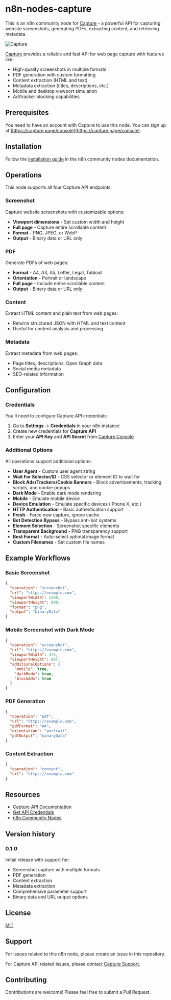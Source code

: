 # n8n-nodes-capture

This is an n8n community node for [Capture](https://capture.page) - a powerful API for capturing website screenshots, generating PDFs, extracting content, and retrieving metadata.

![Capture](https://capture.page/logo.png)

[Capture](https://capture.page) provides a reliable and fast API for web page capture with features like:
- High-quality screenshots in multiple formats
- PDF generation with custom formatting
- Content extraction (HTML and text)
- Metadata extraction (titles, descriptions, etc.)
- Mobile and desktop viewport simulation
- Ad/tracker blocking capabilities

## Prerequisites

You need to have an account with Capture to use this node. You can sign up at [https://capture.page/console](https://capture.page/console).

## Installation

Follow the [installation guide](https://docs.n8n.io/integrations/community-nodes/installation/) in the n8n community nodes documentation.

## Operations

This node supports all four Capture API endpoints:

### Screenshot
Capture website screenshots with customizable options:
- **Viewport dimensions** - Set custom width and height
- **Full page** - Capture entire scrollable content
- **Format** - PNG, JPEG, or WebP
- **Output** - Binary data or URL only

### PDF
Generate PDFs of web pages:
- **Format** - A4, A3, A5, Letter, Legal, Tabloid
- **Orientation** - Portrait or landscape
- **Full page** - Include entire scrollable content
- **Output** - Binary data or URL only

### Content
Extract HTML content and plain text from web pages:
- Returns structured JSON with HTML and text content
- Useful for content analysis and processing

### Metadata
Extract metadata from web pages:
- Page titles, descriptions, Open Graph data
- Social media metadata
- SEO-related information

## Configuration

### Credentials
You'll need to configure Capture API credentials:
1. Go to **Settings** → **Credentials** in your n8n instance
2. Create new credentials for **Capture API**
3. Enter your **API Key** and **API Secret** from [Capture Console](https://capture.page/console)

### Additional Options
All operations support additional options:
- **User Agent** - Custom user agent string
- **Wait For Selector/ID** - CSS selector or element ID to wait for
- **Block Ads/Trackers/Cookie Banners** - Block advertisements, tracking scripts, and cookie popups
- **Dark Mode** - Enable dark mode rendering
- **Mobile** - Emulate mobile device
- **Device Emulation** - Emulate specific devices (iPhone X, etc.)
- **HTTP Authentication** - Basic authentication support
- **Fresh** - Force new capture, ignore cache
- **Bot Detection Bypass** - Bypass anti-bot systems
- **Element Selection** - Screenshot specific elements
- **Transparent Background** - PNG transparency support
- **Best Format** - Auto-select optimal image format
- **Custom Filenames** - Set custom file names

## Example Workflows

### Basic Screenshot
```json
{
  "operation": "screenshot",
  "url": "https://example.com",
  "viewportWidth": 1200,
  "viewportHeight": 800,
  "format": "png",
  "output": "binaryData"
}
```

### Mobile Screenshot with Dark Mode
```json
{
  "operation": "screenshot",
  "url": "https://example.com",
  "viewportWidth": 375,
  "viewportHeight": 667,
  "additionalOptions": {
    "mobile": true,
    "darkMode": true,
    "blockAds": true
  }
}
```

### PDF Generation
```json
{
  "operation": "pdf",
  "url": "https://example.com",
  "pdfFormat": "A4",
  "orientation": "portrait",
  "pdfOutput": "binaryData"
}
```

### Content Extraction
```json
{
  "operation": "content",
  "url": "https://example.com"
}
```

## Resources

- [Capture API Documentation](https://docs.capture.page)
- [Get API Credentials](https://capture.page/console)
- [n8n Community Nodes](https://docs.n8n.io/integrations/community-nodes/)

## Version history

### 0.1.0
Initial release with support for:
- Screenshot capture with multiple formats
- PDF generation
- Content extraction
- Metadata extraction
- Comprehensive parameter support
- Binary data and URL output options

## License

[MIT](https://github.com/techulus/n8n-nodes-capture/blob/main/LICENSE.md)

## Support

For issues related to this n8n node, please create an issue in this repository.

For Capture API related issues, please contact [Capture Support](https://capture.page/support).

## Contributing

Contributions are welcome! Please feel free to submit a Pull Request.